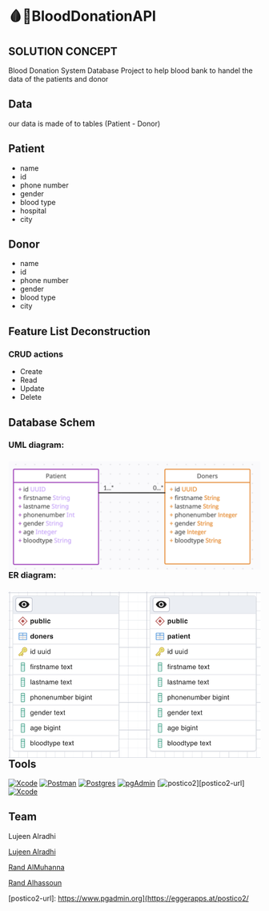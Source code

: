 # 🩸💉BloodDonationAPI

  

## SOLUTION CONCEPT
Blood Donation System Database Project to help blood bank to handel the data of the patients and donor

## Data 
our data is made of to tables (Patient - Donor)

## Patient 
- name
- id
- phone number
- gender
- blood type
- hospital
- city


## Donor 
- name
- id
- phone number
- gender
- blood type
- city


## Feature List Deconstruction
### CRUD actions 
- Create
- Read
- Update
- Delete

## Database Schem
### UML diagram:
<h3><img align="left" src="UML.png"> <br/> <br/> 


### ER diagram:
<h3><img align="left" src="ER.png"> <br/> <br/>

## Tools
[![Xcode][Xcode-img]][Xcode-url]   [![Postman][Postman-img]][Postman-url]  [![Postgres][Postgres-img]][Postgres-url]  [![pgAdmin][pgAdmin-img]][pgAdmin-url]  [![postico2][postico2-img]][postico2-url]   [![Xcode][xcode-img]][xcode-url]





## Team

Lujeen Alradhi



  <a href="">Lujeen Alradhi</a>
  
  
  <a href="https://www.linkedin.com/in/randalmuhanna/">Rand AlMuhanna </a>
  
  
  <a href="https://www.linkedin.com/in/rand-alhassoun-b067b91a3/">Rand Alhassoun </a>


<!-- MARKDOWN LINKS & IMAGES -->

<!-- https://www.markdownguide.org/basic-syntax/#reference-style-links -->

[Xcode-img]: https://img.shields.io/badge/-SwiftUI-blue
[Xcode-url]: https://developer.apple.com/xcode/swiftui/

[Postman-img]: https://img.shields.io/badge/-Postman-yellow
[Postman-url]: https://www.postman.com

[Postgres-img]: https://img.shields.io/badge/-Postgres-blue
[Postgres-url]: https://www.postgresql.org

[pgAdmin-img]: https://img.shields.io/badge/-pgadmin-yellow
[pgAdmin-url]: https://www.pgadmin.org


[postico2-img]: https://img.shields.io/badge/-pgadmin-blue
[postico2-url]: https://www.pgadmin.org](https://eggerapps.at/postico2/


[xcode-img]: https://img.shields.io/badge/-pgadmin-yellow
[xcode-url]: https://developer.apple.com/support/xcode/









